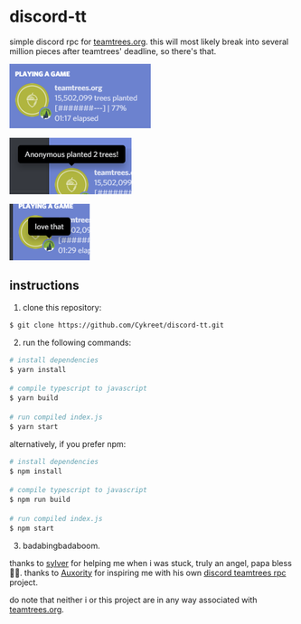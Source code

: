 # discord-tt

simple discord rpc for [teamtrees.org](https://teamtrees.org). this will most likely break into several million pieces after teamtrees' deadline, so there's that.

![Example-1](/assets/examples/example-1.png)

![Example-2](/assets/examples/example-2.png)

![Example-3](/assets/examples/example-3.png)

## instructions

1. clone this repository:
```bash
$ git clone https://github.com/Cykreet/discord-tt.git
```
2. run the following commands:
```bash
# install dependencies
$ yarn install

# compile typescript to javascript
$ yarn build

# run compiled index.js
$ yarn start
```
alternatively, if you prefer npm:
```bash
# install dependencies
$ npm install

# compile typescript to javascript
$ npm run build

# run compiled index.js
$ npm start
```
3. badabingbadaboom.

thanks to [sylver](https://github.com/sylv) for helping me when i was stuck, truly an angel, papa bless 🙏🏻. thanks to [Auxority](https://github.com/Auxority) for inspiring me with his own [discord teamtrees rpc](https://github.com/Auxority/DiscordTeamTrees) project.

do note that neither i or this project are in any way associated with [teamtrees.org](https://teamtrees.org).
